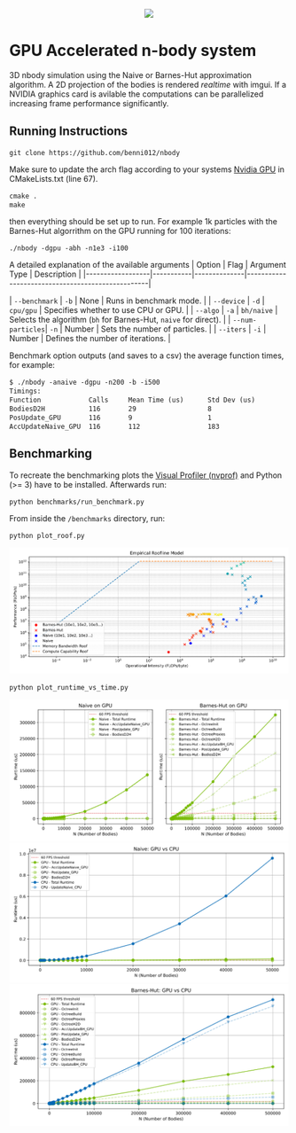 
<p align="center">
  <img src="https://github.com/benni012/nbody/tree/main/imgs/example.png" />
</p>


# GPU Accelerated n-body system

3D nbody simulation using the Naive or Barnes-Hut approximation algorithm.
A 2D projection of the bodies is rendered _realtime_ with imgui.
If a NVIDIA graphics card is avilable the computations can be parallelized increasing frame performance significantly.

## Running Instructions
```
git clone https://github.com/benni012/nbody
```

Make sure to update the arch flag according to your systems [Nvidia GPU](https://docs.nvidia.com/cuda/cuda-c-programming-guide/index.html#compute-capability) in CMakeLists.txt (line 67).

```
cmake .
make
```
then everything should be set up to run.
For example 1k particles with the Barnes-Hut algorrithm on the GPU running for 100 iterations: 
```
./nbody -dgpu -abh -n1e3 -i100
```

A detailed explanation of the available arguments
| Option            | Flag       | Argument Type | Description                                      |
|------------------|-----------|--------------|--------------------------------------------------|
<!-- | `--record`       | `-r`       | None         | Enables recording mode.                         | -->
| `--benchmark`    | `-b`       | None         | Runs in benchmark mode.                         |
| `--device`       | `-d`       | `cpu/gpu`    | Specifies whether to use CPU or GPU.            |
| `--algo`         | `-a`       | `bh/naive`   | Selects the algorithm (`bh` for Barnes-Hut, `naive` for direct). |
| `--num-particles`| `-n`       | Number       | Sets the number of particles.                   |
| `--iters`        | `-i`       | Number       | Defines the number of iterations.               |

Benchmark option outputs (and saves to a csv) the average function times, for example:
```
$ ./nbody -anaive -dgpu -n200 -b -i500
Timings:
Function            Calls     Mean Time (us)      Std Dev (us)
BodiesD2H           116       29                  8                   
PosUpdate_GPU       116       9                   1                   
AccUpdateNaive_GPU  116       112                 183                 
```


## Benchmarking
To recreate the benchmarking plots the [Visual Profiler (nvprof)](https://developer.nvidia.com/nvidia-visual-profiler) and Python (>= 3) have to be installed.
Afterwards run:
```
python benchmarks/run_benchmark.py
```

From inside the `/benchmarks` directory, run:
```
python plot_roof.py
```
![roofline](imgs/roof.svg)

```
python plot_runtime_vs_time.py
```
![gpu-runtimes](imgs/gpu_runtime.svg)
![naive-runtimes](imgs/naive_runtime.svg)
![bh-runtimes](imgs/bh_runtime.svg)

 
